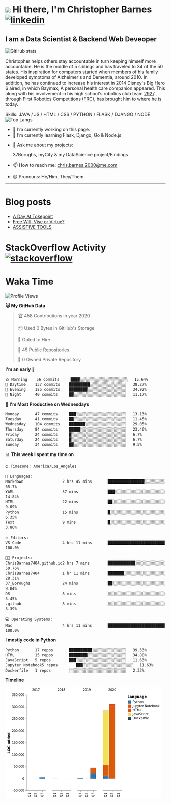 # <img src="https://raw.githubusercontent.com/sidbelbase/sidbelbase/master/wave.gif" width="30px"> Hi there, I'm Christopher Barnes [<img src='https://cdn.jsdelivr.net/npm/simple-icons@3.0.1/icons/linkedin.svg' alt='linkedin' height='40'>](https://www.linkedin.com/in/chrisbarnes2000/)
<!-- [<img src='https://cdn.jsdelivr.net/npm/simple-icons@3.0.1/icons/instagram.svg' alt='instagram' height='40'>](https://www.instagram.com/dragon_dominant/)
[<img src='https://cdn.jsdelivr.net/npm/simple-icons@3.0.1/icons/twitter.svg' alt='twitter' height='40'>](https://twitter.com/Dragon_Dominant) -->

## I am a Data Scientist & Backend Web Deveoper

![GitHub stats](https://github-readme-stats.vercel.app/api?username=ChrisBarnes7404&show_icons=true&hide_title=true)

<!-- ![I am a Data Scientist](https://arturssmirnovs.github.io/github-profile-readme-generator/images/banner.png) -->

Christopher helps others stay accountable in turn keeping himself more accountable. He is the middle of 5 siblings and has traveled to 34 of the 50 states. His inspiration for computers started when members of his family developed symptoms of Alzheimer's and Dementia, around 2010. In addition, he has continued to increase his interest in 2014 Disney's Big Hero 6 aired, in which Baymax; A personal health care companion appeared. This along with his involvement in his high school's robotics club team [2927](https://frc-events.firstinspires.org/team/2927)., through First Robotics Competitions [(FRC)](https://www.firstinspires.org/robotics/frc), has brought him to where he is today.

Skills: JAVA / JS / HTML / CSS / PYTHON / FLASK / DJANGO / NODE
![Top Langs](https://github-readme-stats.vercel.app/api/top-langs/?username=ChrisBarnes7404&layout=compact)

- 🔭 I’m currently working on this page.
- 🌱 I’m currently learning Flask, Django, Go & Node.js
<!-- - 👯 I’m looking to collaborate on -  -->
<!-- - 🤔 I’m looking for help with -  -->
- 💬 Ask me about my projects:

    37Borughs, myCity & my DataScience project/Findings
- 📫 How to reach me: chris.barnes.2000@me.com
- 😄 Pronouns: He/Him, They/Them
<!-- - ⚡ Fun fact: -  -->

---

<!-- ![Profile views](https://gpvc.arturio.dev/ChrisBarnes7404) -->

# Blog posts
<!-- BLOG-POST-LIST:START -->
- [A Day At Tokepoint](https://medium.com/@christopher.barnes/a-day-at-tokepoint-f8e7b2aec53d?source=rss-1448bbd2ea82------2)
- [Free Will, Vise or Virtue?](https://medium.com/@christopher.barnes/free-will-vise-or-virtue-ca3b54a37d9?source=rss-1448bbd2ea82------2)
- [ASSISTIVE TOOLS](https://medium.com/@christopher.barnes/assistive-tools-5910f4623b15?source=rss-1448bbd2ea82------2)
<!-- BLOG-POST-LIST:END -->

# StackOverflow Activity [<img src='https://cdn.jsdelivr.net/npm/simple-icons@3.0.1/icons/stackoverflow.svg' alt='stackoverflow' height='40'>](https://stackoverflow.com/users/13986242)
<!-- STACKOVERFLOW:START -->
<!-- STACKOVERFLOW:END -->

# Waka Time
<!--START_SECTION:waka-->
![Profile Views](http://img.shields.io/badge/Profile%20Views-82-blue)

**🐱 My GitHub Data** 

> 🏆 458 Contributions in year 2020
 > 
> 📦 Used 0 Bytes in GitHub's Storage 
 > 
> 💼 Opted to Hire
 > 
> 📜 45 Public Repositories 
 > 
> 🔑 0 Owned Private Repository 
 > 
**I'm an early 🐤** 

```text
🌞 Morning    56 commits     ████░░░░░░░░░░░░░░░░░░░░░   15.64% 
🌆 Daytime    137 commits    █████████░░░░░░░░░░░░░░░░   38.27% 
🌃 Evening    125 commits    ████████░░░░░░░░░░░░░░░░░   34.92% 
🌙 Night      40 commits     ██░░░░░░░░░░░░░░░░░░░░░░░   11.17%

```
📅 **I'm Most Productive on Wednesdays** 

```text
Monday       47 commits     ███░░░░░░░░░░░░░░░░░░░░░░   13.13% 
Tuesday      41 commits     ██░░░░░░░░░░░░░░░░░░░░░░░   11.45% 
Wednesday    104 commits    ███████░░░░░░░░░░░░░░░░░░   29.05% 
Thursday     84 commits     █████░░░░░░░░░░░░░░░░░░░░   23.46% 
Friday       24 commits     █░░░░░░░░░░░░░░░░░░░░░░░░   6.7% 
Saturday     24 commits     █░░░░░░░░░░░░░░░░░░░░░░░░   6.7% 
Sunday       34 commits     ██░░░░░░░░░░░░░░░░░░░░░░░   9.5%

```


📊 **This week I spent my time on** 

```text
⌚︎ Timezone: America/Los_Angeles

💬 Languages: 
Markdown                 2 hrs 45 mins       ████████████████░░░░░░░░░   65.7% 
YAML                     37 mins             ███░░░░░░░░░░░░░░░░░░░░░░   14.84% 
HTML                     22 mins             ██░░░░░░░░░░░░░░░░░░░░░░░   9.09% 
Python                   15 mins             █░░░░░░░░░░░░░░░░░░░░░░░░   6.35% 
Text                     9 mins              █░░░░░░░░░░░░░░░░░░░░░░░░   3.86%

🔥 Editors: 
VS Code                  4 hrs 11 mins       █████████████████████████   100.0%

🐱‍💻 Projects: 
ChrisBarnes7404.github.io2 hrs 7 mins        ████████████░░░░░░░░░░░░░   50.76% 
ChrisBarnes7404          1 hr 11 mins        ███████░░░░░░░░░░░░░░░░░░   28.31% 
37_Boroughs              24 mins             ██░░░░░░░░░░░░░░░░░░░░░░░   9.84% 
DS                       8 mins              ░░░░░░░░░░░░░░░░░░░░░░░░░   3.45% 
.github                  8 mins              ░░░░░░░░░░░░░░░░░░░░░░░░░   3.39%

💻 Operating Systems: 
Mac                      4 hrs 11 mins       █████████████████████████   100.0%

```

**I mostly code in Python** 

```text
Python       17 repos       ██████████░░░░░░░░░░░░░░░   39.53% 
HTML         15 repos       ████████░░░░░░░░░░░░░░░░░   34.88% 
JavaScript   5 repos        ███░░░░░░░░░░░░░░░░░░░░░░   11.63% 
Jupyter Notebook5 repos        ███░░░░░░░░░░░░░░░░░░░░░░   11.63% 
Dockerfile   1 repos        ░░░░░░░░░░░░░░░░░░░░░░░░░   2.33%

```


**Timeline**

![Chart not found](https://github.com/ChrisBarnes7404/ChrisBarnes7404/blob/master/charts/bar_graph.png) 


<!--END_SECTION:waka-->

<!-- ### Readme inspiration from

[<img align="left" src="https://github-readme-stats.vercel.app/api/pin/?username=arturssmirnovs&repo=github-profile-readme-generator" />
](https://github.com/arturssmirnovs/github-profile-readme-generator)

[<img src="https://github-readme-stats.vercel.app/api/pin/?username=anuraghazra&repo=github-readme-stats" />
](https://github.com/anuraghazra/github-readme-stats)

<br>

[<img align="left" src="https://github-readme-stats.vercel.app/api/pin/?username=gautamkrishnar&repo=blog-post-workflow" />
](https://github.com/gautamkrishnar/blog-post-workflow)

[<img src="https://github-readme-stats.vercel.app/api/pin/?username=anmol098&repo=waka-readme-stats" />
](https://github.com/anmol098/waka-readme-stats)

<br>

[<img align="left" src="https://github-readme-stats.vercel.app/api/pin/?username=avinal&repo=Profile-Readme-WakaTime" />
](https://github.com/avinal/Profile-Readme-WakaTime)

-->
